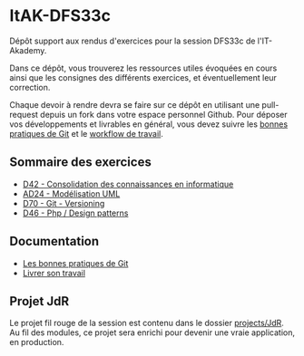 # ItAK-DFS33c

Dépôt support aux rendus d'exercices pour la session DFS33c de l'IT-Akademy.

Dans ce dépôt, vous trouverez les ressources utiles évoquées en cours ainsi que les consignes des différents exercices, et éventuellement leur correction.

Chaque devoir à rendre devra se faire sur ce dépôt en utilisant une pull-request depuis un fork dans votre espace personnel Github.
Pour déposer vos développements et livrables en général, vous devez suivre les [bonnes pratiques de Git](docs/git.md) et le [workflow de travail](docs/workflow.md).

## Sommaire des exercices

  - [D42 - Consolidation des connaissances en informatique](D42_Consolidation_info/README.md)
  - [AD24 - Modélisation UML](AD24_Modelisation_POO/README.md)
  - [D70 - Git - Versioning](D70_Git/README.md)
  - [D46 - Php / Design patterns](D46_Design_Pattern_Php/README.md)

## Documentation

  - [Les bonnes pratiques de Git](docs/git.md)
  - [Livrer son travail](docs/workflow.md)

## Projet JdR

Le projet fil rouge de la session est contenu dans le dossier [projects/JdR](projects/JdR).
Au fil des modules, ce projet sera enrichi pour devenir une vraie application, en production.

